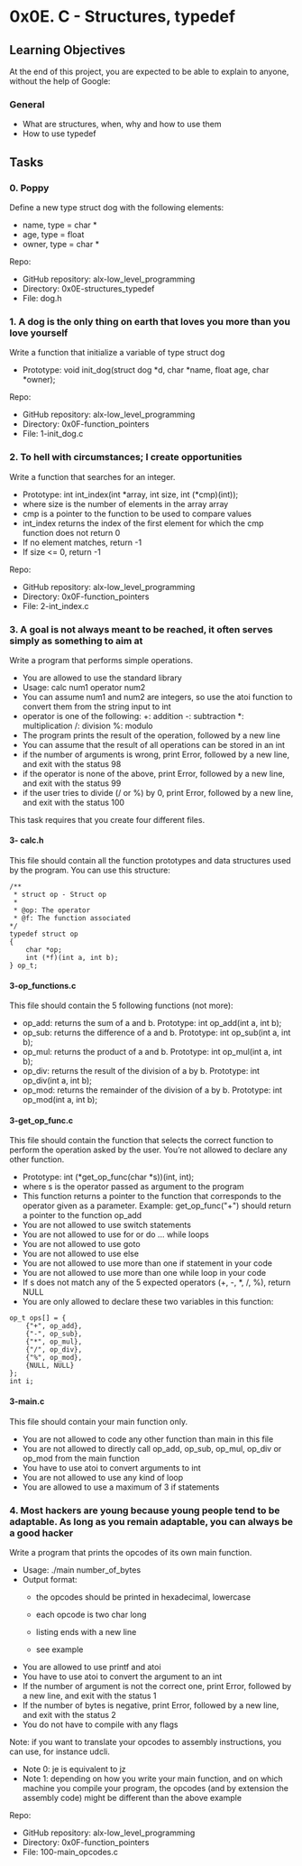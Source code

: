# 0x0E. C - Structures, typedef

## Learning Objectives

At the end of this project, you are expected to be able to explain to anyone, without the help of Google:
### General

* What are structures, when, why and how to use them
* How to use typedef

## Tasks

###    0. Poppy 
Define a new type struct dog with the following elements:

* name, type = char *
* age, type = float
* owner, type = char *


Repo:

*    GitHub repository: alx-low_level_programming
*    Directory: 0x0E-structures_typedef
*    File: dog.h


### 1. A dog is the only thing on earth that loves you more than you love yourself 

Write a function that initialize a variable of type struct dog

*    Prototype: void init_dog(struct dog *d, char *name, float age, char *owner);


Repo:

*    GitHub repository: alx-low_level_programming
*    Directory: 0x0F-function_pointers
*    File: 1-init_dog.c

### 2. To hell with circumstances; I create opportunities 

Write a function that searches for an integer.

*    Prototype: int int_index(int *array, int size, int (*cmp)(int));
*    where size is the number of elements in the array array
*    cmp is a pointer to the function to be used to compare values
*    int_index returns the index of the first element for which the cmp function does not return 0
*    If no element matches, return -1
*    If size <= 0, return -1

Repo:

*    GitHub repository: alx-low_level_programming
*    Directory: 0x0F-function_pointers
*    File: 2-int_index.c


### 3. A goal is not always meant to be reached, it often serves simply as something to aim at 


Write a program that performs simple operations.

*    You are allowed to use the standard library
*    Usage: calc num1 operator num2
*    You can assume num1 and num2 are integers, so use the atoi function to convert them from the string input to int
*    operator is one of the following:
        +: addition
        -: subtraction
        *: multiplication
        /: division
        %: modulo
*    The program prints the result of the operation, followed by a new line
*    You can assume that the result of all operations can be stored in an int
*    if the number of arguments is wrong, print Error, followed by a new line, and exit with the status 98
*    if the operator is none of the above, print Error, followed by a new line, and exit with the status 99
*    if the user tries to divide (/ or %) by 0, print Error, followed by a new line, and exit with the status 100

This task requires that you create four different files.

#### 3- calc.h

This file should contain all the function prototypes and data structures used by the program. You can use this structure:

    /**
     * struct op - Struct op
     *
     * @op: The operator
     * @f: The function associated
    */
    typedef struct op
    {
        char *op;
        int (*f)(int a, int b);
    } op_t;

#### 3-op_functions.c

This file should contain the 5 following functions (not more):

*    op_add: returns the sum of a and b. Prototype: int op_add(int a, int b);
*    op_sub: returns the difference of a and b. Prototype: int op_sub(int a, int b);
*    op_mul: returns the product of a and b. Prototype: int op_mul(int a, int b);
*    op_div: returns the result of the division of a by b. Prototype: int op_div(int a, int b);
*    op_mod: returns the remainder of the division of a by b. Prototype: int op_mod(int a, int b);

#### 3-get_op_func.c

This file should contain the function that selects the correct function to perform the operation asked by the user. You’re not allowed to declare any other function.

*    Prototype: int (*get_op_func(char *s))(int, int);
*    where s is the operator passed as argument to the program
*    This function returns a pointer to the function that corresponds to the operator given as a parameter. Example: get_op_func("+") should return a pointer to the function op_add
*    You are not allowed to use switch statements
*    You are not allowed to use for or do ... while loops
*    You are not allowed to use goto
*    You are not allowed to use else
*    You are not allowed to use more than one if statement in your code
*    You are not allowed to use more than one while loop in your code
*    If s does not match any of the 5 expected operators (+, -, *, /, %), return NULL
*    You are only allowed to declare these two variables in this function:

    op_t ops[] = {
        {"+", op_add},
        {"-", op_sub},
        {"*", op_mul},
        {"/", op_div},
        {"%", op_mod},
        {NULL, NULL}
    };
    int i;

#### 3-main.c

This file should contain your main function only.

*    You are not allowed to code any other function than main in this file
*    You are not allowed to directly call op_add, op_sub, op_mul, op_div or op_mod from the main function
*    You have to use atoi to convert arguments to int
*    You are not allowed to use any kind of loop
*    You are allowed to use a maximum of 3 if statements





###  4. Most hackers are young because young people tend to be adaptable. As long as you remain adaptable, you can always be a good hacker 


Write a program that prints the opcodes of its own main function.

*    Usage: ./main number_of_bytes
*    Output format:
        * the opcodes should be printed in hexadecimal, lowercase

        * each opcode is two char long
        * listing ends with a new line
        * see example
*    You are allowed to use printf and atoi
*    You have to use atoi to convert the argument to an int
*    If the number of argument is not the correct one, print Error, followed by a new line, and exit with the status 1
*    If the number of bytes is negative, print Error, followed by a new line, and exit with the status 2
*    You do not have to compile with any flags

Note: if you want to translate your opcodes to assembly instructions, you can use, for instance udcli.





* Note 0: je is equivalent to jz
* Note 1: depending on how you write your main function, and on which machine you compile your program, the opcodes (and by extension the assembly code) might be different than the above example

Repo:

*    GitHub repository: alx-low_level_programming
*    Directory: 0x0F-function_pointers
*    File: 100-main_opcodes.c

